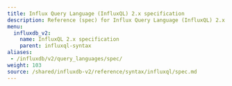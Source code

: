 ```yaml
---
title: Influx Query Language (InfluxQL) 2.x specification
description: Reference (spec) for Influx Query Language (InfluxQL) 2.x.
menu:
  influxdb_v2:
    name: InfluxQL 2.x specification
    parent: influxql-syntax
aliases:
 - /influxdb/v2/query_languages/spec/
weight: 103
source: /shared/influxdb-v2/reference/syntax/influxql/spec.md
---
```


<!-- The content for this file is located at
// SOURCE content/shared/influxdb-v2/reference/syntax/influxql/spec.md -->
